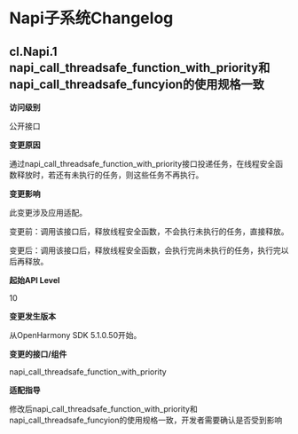 # Napi子系统Changelog

## cl.Napi.1 napi_call_threadsafe_function_with_priority和napi_call_threadsafe_funcyion的使用规格一致

**访问级别**

公开接口

**变更原因**

通过napi_call_threadsafe_function_with_priority接口投递任务，在线程安全函数释放时，若还有未执行的任务，则这些任务不再执行。

**变更影响**

此变更涉及应用适配。

变更前：调用该接口后，释放线程安全函数，不会执行未执行的任务，直接释放。

变更后：调用该接口后，释放线程安全函数，会执行完尚未执行的任务，执行完以后再释放。


**起始API Level**

10

**变更发生版本**

从OpenHarmony SDK 5.1.0.50开始。

**变更的接口/组件**

napi_call_threadsafe_function_with_priority

**适配指导**

修改后napi_call_threadsafe_function_with_priority和napi_call_threadsafe_funcyion的使用规格一致，开发者需要确认是否受到影响